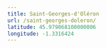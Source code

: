 ```yaml
---
title: Saint-Georges-d'Oléron
url: /saint-georges-doleron/
latitude: 45.979068100000006
longitude: -1.3316424
---
```

